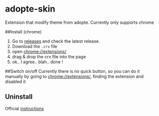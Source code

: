 # adopte-skin

Extension that modify theme from adopte.
Currently only supports chrome

##Install (chrome)
1. Go to [releases](https://github.com/ulybu/adopte-skin/releases) and check the latest release.
1. Download the `.crx` file
2. open [chrome://extensions/](chrome://extensions/)
3. drag & drop the crx file into the page
4. ok.. I agree.. blah.. done !

##Switch on/off
Currently there is no quick button, so you can do it manually by going to [chrome://extensions/](chrome://extensions/), finding the extension and disabled it

## Uninstall
Official [instructions](https://support.google.com/chrome/answer/167997?hl=en-GB)
